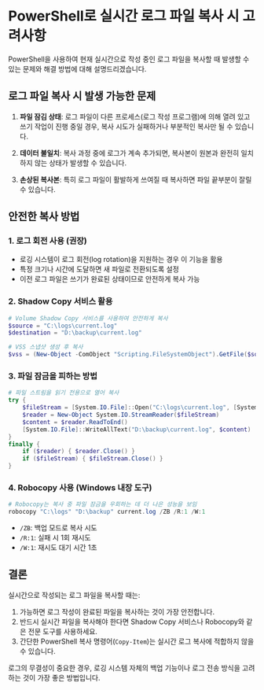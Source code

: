 # PowerShell로 실시간 로그 파일 복사 시 고려사항

PowerShell을 사용하여 현재 실시간으로 작성 중인 로그 파일을 복사할 때 발생할 수 있는 문제와 해결 방법에 대해 설명드리겠습니다.

## 로그 파일 복사 시 발생 가능한 문제

1. **파일 잠김 상태**: 로그 파일이 다른 프로세스(로그 작성 프로그램)에 의해 열려 있고 쓰기 작업이 진행 중일 경우, 복사 시도가 실패하거나 부분적인 복사만 될 수 있습니다.

2. **데이터 불일치**: 복사 과정 중에 로그가 계속 추가되면, 복사본이 원본과 완전히 일치하지 않는 상태가 발생할 수 있습니다.

3. **손상된 복사본**: 특히 로그 파일이 활발하게 쓰여질 때 복사하면 파일 끝부분이 잘릴 수 있습니다.

## 안전한 복사 방법

### 1. 로그 회전 사용 (권장)
- 로깅 시스템이 로그 회전(log rotation)을 지원하는 경우 이 기능을 활용
- 특정 크기나 시간에 도달하면 새 파일로 전환되도록 설정
- 이전 로그 파일은 쓰기가 완료된 상태이므로 안전하게 복사 가능

### 2. Shadow Copy 서비스 활용
```powershell
# Volume Shadow Copy 서비스를 사용하여 안전하게 복사
$source = "C:\logs\current.log"
$destination = "D:\backup\current.log"

# VSS 스냅샷 생성 후 복사
$vss = (New-Object -ComObject "Scripting.FileSystemObject").GetFile($source).Copy($destination, $true)
```

### 3. 파일 잠금을 피하는 방법
```powershell
# 파일 스트림을 읽기 전용으로 열어 복사
try {
    $fileStream = [System.IO.File]::Open("C:\logs\current.log", [System.IO.FileMode]::Open, [System.IO.FileAccess]::Read, [System.IO.FileShare]::ReadWrite)
    $reader = New-Object System.IO.StreamReader($fileStream)
    $content = $reader.ReadToEnd()
    [System.IO.File]::WriteAllText("D:\backup\current.log", $content)
}
finally {
    if ($reader) { $reader.Close() }
    if ($fileStream) { $fileStream.Close() }
}
```

### 4. Robocopy 사용 (Windows 내장 도구)
```powershell
# Robocopy는 복사 중 파일 잠금을 우회하는 데 더 나은 성능을 보임
robocopy "C:\logs" "D:\backup" current.log /ZB /R:1 /W:1
```
- `/ZB`: 백업 모드로 복사 시도
- `/R:1`: 실패 시 1회 재시도
- `/W:1`: 재시도 대기 시간 1초

## 결론

실시간으로 작성되는 로그 파일을 복사할 때는:
1. 가능하면 로그 작성이 완료된 파일을 복사하는 것이 가장 안전합니다.
2. 반드시 실시간 파일을 복사해야 한다면 Shadow Copy 서비스나 Robocopy와 같은 전문 도구를 사용하세요.
3. 간단한 PowerShell 복사 명령어(`Copy-Item`)는 실시간 로그 복사에 적합하지 않을 수 있습니다.

로그의 무결성이 중요한 경우, 로깅 시스템 자체의 백업 기능이나 로그 전송 방식을 고려하는 것이 가장 좋은 방법입니다.